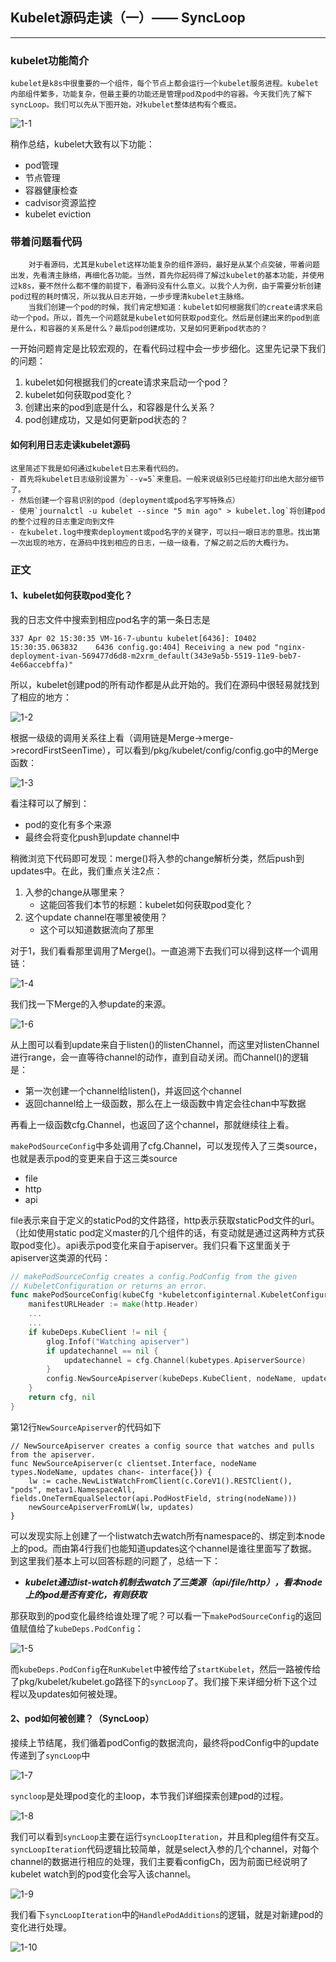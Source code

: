 ## Kubelet源码走读（一）—— SyncLoop

---

### kubelet功能简介

```
kubelet是k8s中很重要的一个组件，每个节点上都会运行一个kubelet服务进程。kubelet内部组件繁多，功能复杂，但最主要的功能还是管理pod及pod中的容器。今天我们先了解下syncLoop。我们可以先从下图开始，对kubelet整体结构有个概览。
```

![1-1](F:\git\ReadAndWrite\learning\k8s&docker\源码\kubelet\picture\1-1.png)

稍作总结，kubelet大致有以下功能：

* pod管理
* 节点管理
* 容器健康检查
* cadvisor资源监控
* kubelet eviction

### 带着问题看代码

```
	对于看源码，尤其是kubelet这样功能复杂的组件源码，最好是从某个点突破，带着问题出发，先看清主脉络，再细化各功能。当然，首先你起码得了解过kubelet的基本功能，并使用过k8s，要不然什么都不懂的前提下，看源码没有什么意义。以我个人为例，由于需要分析创建pod过程的耗时情况，所以我从日志开始，一步步理清kubelet主脉络。
	当我们创建一个pod的时候，我们肯定想知道：kubelet如何根据我们的create请求来启动一个pod。所以，首先一个问题就是kubelet如何获取pod变化。然后是创建出来的pod到底是什么，和容器的关系是什么？最后pod创建成功，又是如何更新pod状态的？
```

一开始问题肯定是比较宏观的，在看代码过程中会一步步细化。这里先记录下我们的问题：

1. kubelet如何根据我们的create请求来启动一个pod？
2. kubelet如何获取pod变化？
3. 创建出来的pod到底是什么，和容器是什么关系？
4. pod创建成功，又是如何更新pod状态的？

#### 如何利用日志走读kubelet源码

```
这里简述下我是如何通过kubelet日志来看代码的。
- 首先将kubelet日志级别设置为`--v=5`来重启。一般来说级别5已经能打印出绝大部分细节了。
- 然后创建一个容易识别的pod（deployment或pod名字写特殊点）
- 使用`journalctl -u kubelet --since "5 min ago" > kubelet.log`将创建pod的整个过程的日志重定向到文件
- 在kubelet.log中搜索deployment或pod名字的关键字，可以扫一眼日志的意思。找出第一次出现的地方，在源码中找到相应的日志，一级一级看，了解之前之后的大概行为。
```

### 正文

#### 1、kubelet如何获取pod变化？

我的日志文件中搜索到相应pod名字的第一条日志是

```
337 Apr 02 15:30:35 VM-16-7-ubuntu kubelet[6436]: I0402 15:30:35.063832    6436 config.go:404] Receiving a new pod "nginx-deployment-ivan-569477d6d8-m2xrm_default(343e9a5b-5519-11e9-beb7-4e66accebffa)"
```

所以，kubelet创建pod的所有动作都是从此开始的。我们在源码中很轻易就找到了相应的地方：

![1-2](F:\git\ReadAndWrite\learning\k8s&docker\源码\kubelet\picture\1-2.png)

根据一级级的调用关系往上看（调用链是Merge->merge->recordFirstSeenTime），可以看到/pkg/kubelet/config/config.go中的Merge函数：

![1-3](..\picture\1-3.png)

看注释可以了解到：

* pod的变化有多个来源
* 最终会将变化push到update channel中

稍微浏览下代码即可发现：merge()将入参的change解析分类，然后push到updates中。在此，我们重点关注2点：

1. 入参的change从哪里来？
   - 这能回答我们本节的标题：kubelet如何获取pod变化？
2. 这个update channel在哪里被使用？
   - 这个可以知道数据流向了那里

对于1，我们看看那里调用了Merge()。一直追溯下去我们可以得到这样一个调用链：

![1-4](..\picture\1-4.png)

我们找一下Merge的入参update的来源。

![1-6](..\picture\1-6.png)

从上图可以看到update来自于listen()的listenChannel，而这里对listenChannel进行range，会一直等待channel的动作，直到自动关闭。而Channel()的逻辑是：

* 第一次创建一个channel给listen()，并返回这个channel
* 返回channel给上一级函数，那么在上一级函数中肯定会往chan中写数据

再看上一级函数cfg.Channel，也返回了这个channel，那就继续往上看。

`makePodSourceConfig`中多处调用了cfg.Channel，可以发现传入了三类source，也就是表示pod的变更来自于这三类source

* file
* http
* api

file表示来自于定义的staticPod的文件路径，http表示获取staticPod文件的url。（比如使用static pod定义master的几个组件的话，有变动就是通过这两种方式获取pod变化）。api表示pod变化来自于apiserver。我们只看下这里面关于apiserver这类源的代码：

```go
// makePodSourceConfig creates a config.PodConfig from the given
// KubeletConfiguration or returns an error.
func makePodSourceConfig(kubeCfg *kubeletconfiginternal.KubeletConfiguration, kubeDeps *Dependencies, nodeName types.NodeName, bootstrapCheckpointPath string) (*config.PodConfig, error) {
	manifestURLHeader := make(http.Header)
	...
	...
	if kubeDeps.KubeClient != nil {
		glog.Infof("Watching apiserver")
		if updatechannel == nil {
			updatechannel = cfg.Channel(kubetypes.ApiserverSource)
		}
		config.NewSourceApiserver(kubeDeps.KubeClient, nodeName, updatechannel)
	}
	return cfg, nil
}
```

第12行`NewSourceApiserver`的代码如下

```
// NewSourceApiserver creates a config source that watches and pulls from the apiserver.
func NewSourceApiserver(c clientset.Interface, nodeName types.NodeName, updates chan<- interface{}) {
	lw := cache.NewListWatchFromClient(c.CoreV1().RESTClient(), "pods", metav1.NamespaceAll, fields.OneTermEqualSelector(api.PodHostField, string(nodeName)))
	newSourceApiserverFromLW(lw, updates)
}
```

可以发现实际上创建了一个listwatch去watch所有namespace的、绑定到本node上的pod。而由第4行我们也能知道updates这个channel是谁往里面写了数据。到这里我们基本上可以回答标题的问题了，总结一下：

- ***kubelet通过list-watch机制去watch了三类源（api/file/http），看本node上的pod是否有变化，有则获取***

那获取到的pod变化最终给谁处理了呢？可以看一下`makePodSourceConfig`的返回值赋值给了`kubeDeps.PodConfig`：


![1-5](..\picture\1-5.png)

而`kubeDeps.PodConfig`在`RunKubelet`中被传给了`startKubelet`，然后一路被传给了pkg/kubelet/kubelet.go路径下的`syncLoop`了。我们接下来详细分析下这个过程以及updates如何被处理。

#### 2、pod如何被创建？（SyncLoop）

接续上节结尾，我们循着podConfig的数据流向，最终将podConfig中的update传递到了`syncLoop`中

![1-7](..\picture\1-7.png)

`syncloop`是处理pod变化的主loop，本节我们详细探索创建pod的过程。

![1-8](..\picture\1-8.png)

我们可以看到`syncLoop`主要在运行`syncLoopIteration`，并且和pleg组件有交互。`syncLoopIteration`代码逻辑比较简单，就是select入参的几个channel，对每个channel的数据进行相应的处理，我们主要看configCh，因为前面已经说明了kubelet watch到的pod变化会写入该channel。

![1-9](..\picture\1-9.png)

我们看下`syncLoopIteration`中的`HandlePodAdditions`的逻辑，就是对新建pod的变化进行处理。

![1-10](..\picture\1-10.png)